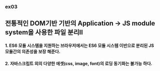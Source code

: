 ### ex03
## 전통적인 DOM기반 기반의 Application -> JS module system을 사용한 파일 분리II

#### 1. ES6 모듈 시스템을 지원하는 브라우저에서는 ES6 모듈 시스템 이반으로 분리된 JS 모듈간의 의존성을 보장 해준다.
#### 2. 자바스크립트 외의 다양한 에셋(css, image, font)의 로딩 동기화는 불가능 하다.
